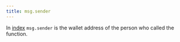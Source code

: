 ```yaml
---
title: msg.sender
---
```


In [index](/knowledge/Web3/solidity/index.md) `msg.sender` is the wallet address of the person who called the function.
